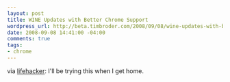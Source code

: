 ```yaml
--- 
layout: post
title: WINE Updates with Better Chrome Support
wordpress_url: http://beta.timbroder.com/2008/09/08/wine-updates-with-better-chrome-support/
date: 2008-09-08 14:41:00 -04:00
comments: true
tags: 
- chrome
---
```

via <a href="http://lifehacker.com/5046581/wine-updates-with-better-chrome-support">lifehacker</a>:  I'll be trying this when I get home.
